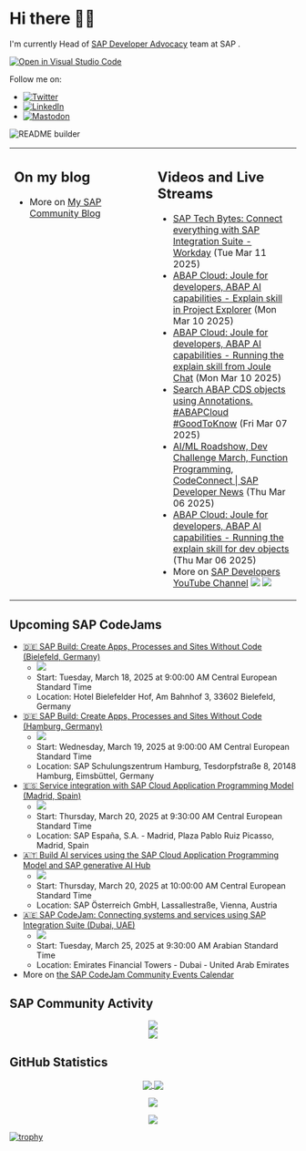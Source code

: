 
# Hi there 👋🏼

I'm currently Head of [SAP Developer Advocacy](https://developers.sap.com/developer-advocates.html) team at SAP .

[![Open in Visual Studio Code](https://img.shields.io/badge/Made%20for-VSCode-1f425f.svg)](https://github.dev/jung-thomas/jung-thomas)

Follow me on:
- <a href="https://twitter.com/thomas_jung"><img alt="Twitter" src="https://img.shields.io/badge/thomas_jung-%231DA1F2.svg?style=for-the-badge&logo=Twitter&logoColor=white"/></a>
- <a href="https://www.linkedin.com/in/thomasjungsap/"><img alt="LinkedIn" src="https://img.shields.io/badge/linkedin-%230077B5.svg?style=for-the-badge&logo=linkedin&logoColor=white"/></a>
- <a rel="me" href="https://mastodon.cloud/@thomas_jung"><img alt="Mastodon" src="https://img.shields.io/mastodon/follow/109262551990174478?domain=https%3A%2F%2Fmastodon.cloud%2F&style=social"/></a>

![README builder](https://github.com/jung-thomas/jung-thomas/workflows/README%20builder/badge.svg)

<table><tr><td valign="top" width="50%">
 
## On my blog
- More on [My SAP Community Blog](https://community.sap.com/t5/user/viewprofilepage/user-id/139)
</td>
  
<td valign="top" width="50%">
  
## Videos and Live Streams
- [SAP Tech Bytes: Connect everything with SAP Integration Suite - Workday](https://www.youtube.com/watch?v=VriE9tASGLY) (Tue Mar 11 2025)
- [ABAP Cloud: Joule for developers, ABAP AI capabilities - Explain skill in Project Explorer](https://www.youtube.com/watch?v=1qj1eV4GTP8) (Mon Mar 10 2025)
- [ABAP Cloud: Joule for developers, ABAP AI capabilities - Running the explain skill from Joule Chat](https://www.youtube.com/watch?v=NNVupb_2lOI) (Mon Mar 10 2025)
- [Search ABAP CDS objects using Annotations. #ABAPCloud #GoodToKnow](https://www.youtube.com/watch?v=B8ETW3H5ciA) (Fri Mar 07 2025)
- [AI/ML Roadshow, Dev Challenge March, Function Programming, CodeConnect | SAP Developer News](https://www.youtube.com/watch?v=0fMn7EEqa4k) (Thu Mar 06 2025)
- [ABAP Cloud: Joule for developers, ABAP AI capabilities - Running the explain skill for dev objects](https://www.youtube.com/watch?v=LQ6OpqyNHqE) (Thu Mar 06 2025)
- More on [SAP Developers YouTube Channel](https://www.youtube.com/channel/UCNfmelKDrvRmjYwSi9yvrMg) ![](https://img.shields.io/youtube/channel/views/UCNfmelKDrvRmjYwSi9yvrMg) ![](https://img.shields.io/youtube/channel/subscribers/UCNfmelKDrvRmjYwSi9yvrMg)
</td></tr></table>

## Upcoming SAP CodeJams
- [🇩🇪 SAP Build: Create Apps, Processes and Sites Without Code (Bielefeld, Germany)](https://community.sap.com/t5/sap-codejam/sap-build-create-apps-processes-and-sites-without-code-bielefeld-germany/ev-p/14001222)
  - <img src="https://community.sap.com/t5/image/serverpage/image-id/232228i850F521D5436F0F2/image-size/thumb?v=v2&px=150" />
  - Start: Tuesday, March 18, 2025 at 9:00:00 AM Central European Standard Time
  - Location: Hotel Bielefelder Hof, Am Bahnhof 3, 33602 Bielefeld, Germany
- [🇩🇪 SAP Build: Create Apps, Processes and Sites Without Code (Hamburg, Germany)](https://community.sap.com/t5/sap-codejam/sap-build-create-apps-processes-and-sites-without-code-hamburg-germany/ev-p/14001246)
  - <img src="https://community.sap.com/t5/image/serverpage/image-id/232228i850F521D5436F0F2/image-size/thumb?v=v2&px=150" />
  - Start: Wednesday, March 19, 2025 at 9:00:00 AM Central European Standard Time
  - Location: SAP Schulungszentrum Hamburg, Tesdorpfstraße 8, 20148 Hamburg, Eimsbüttel, Germany
- [🇪🇸 Service integration with SAP Cloud Application Programming Model (Madrid, Spain)](https://community.sap.com/t5/sap-codejam/service-integration-with-sap-cloud-application-programming-model-madrid/ev-p/13962160)
  - <img src="https://community.sap.com/t5/image/serverpage/image-id/201046i48DF39914B0C9777/image-size/thumb?v=v2&px=150" />
  - Start: Thursday, March 20, 2025 at 9:30:00 AM Central European Standard Time
  - Location: SAP España, S.A. - Madrid, Plaza Pablo Ruiz Picasso, Madrid, Spain
- [🇦🇹 Build AI services using the SAP Cloud Application Programming Model and SAP generative AI Hub](https://community.sap.com/t5/sap-codejam/build-ai-services-using-the-sap-cloud-application-programming-model-and-sap/ev-p/14008974)
  - <img src="https://community.sap.com/t5/image/serverpage/image-id/224455i3EF7774C87E16E9E/image-size/thumb?v=v2&px=150" />
  - Start: Thursday, March 20, 2025 at 10:00:00 AM Central European Standard Time
  - Location: SAP Österreich GmbH, Lassallestraße, Vienna, Austria
- [🇦🇪 SAP CodeJam: Connecting systems and services using SAP Integration Suite (Dubai, UAE)](https://community.sap.com/t5/sap-codejam/sap-codejam-connecting-systems-and-services-using-sap-integration-suite/ev-p/14007747)
  - <img src="https://community.sap.com/t5/image/serverpage/image-id/45559i09C35E9742FB0F67/image-size/thumb?v=v2&px=150" />
  - Start: Tuesday, March 25, 2025 at 9:30:00 AM Arabian Standard Time
  - Location: Emirates Financial Towers - Dubai - United Arab Emirates
- More on [the SAP CodeJam Community Events Calendar](https://groups.community.sap.com/t5/sap-codejam/eb-p/codejam-events)

## SAP Community Activity
<p align = "center">
<a href="https://community.sap.com/t5/user/viewprofilepage/user-id/139">
  <img align="center" src="https://devrel-tools-prod-scn-badges-srv.cfapps.eu10.hana.ondemand.com/activity/139" />
</a>
</br>
<a href="https://community.sap.com/t5/user/viewprofilepage/user-id/139">
  <img align="center" src="https://devrel-tools-prod-scn-badges-srv.cfapps.eu10.hana.ondemand.com/showcaseBadges/139/1570/674/384/900/390" />
</a>
</p>

## GitHub Statistics
<p align = "center">
<a href="https://github.com/anuraghazra/github-readme-stats">
  <img align="center" src="https://github-readme-stats.vercel.app/api?username=jung-thomas&count_private=true&show_icons=true&theme=dark&line_height=27" />
</a>
<a href="https://github.com/anuraghazra/github-readme-stats">
  <img align="center" src="https://github-readme-stats.vercel.app/api/top-langs/?username=jung-thomas&show_icons=true&theme=dark" />
</a>
</p>

<p align = "center">
 <img  src="https://github-readme-streak-stats.herokuapp.com/?user=jung-thomas&show_icons=true&locale=en&layout=compact&theme=dark&line_height=0" />
</p> 

<p align = "center">
 <img src="https://activity-graph.herokuapp.com/graph?username=jung-thomas&theme=redical">
</p> 

[![trophy](https://github-profile-trophy.vercel.app/?username=jung-thomas&theme=onedark)](https://github.com/ryo-ma/github-profile-trophy)


